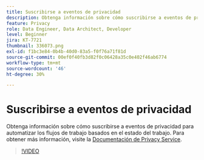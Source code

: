 ```yaml
---
title: Suscribirse a eventos de privacidad
description: Obtenga información sobre cómo suscribirse a eventos de privacidad para automatizar los flujos de trabajo basados en el estado del trabajo.
feature: Privacy
role: Data Engineer, Data Architect, Developer
level: Beginner
jira: KT-7721
thumbnail: 336073.png
exl-id: f1bc3e84-0b4b-40d0-83a5-f0f76a71f81d
source-git-commit: 00ef0f40fb3d82f0c06428a35c0e402f46ab6774
workflow-type: tm+mt
source-wordcount: '46'
ht-degree: 30%

---
```



# Suscribirse a eventos de privacidad

Obtenga información sobre cómo suscribirse a eventos de privacidad para automatizar los flujos de trabajo basados en el estado del trabajo. Para obtener más información, visite la [Documentación de Privacy Service](https://experienceleague.adobe.com/docs/experience-platform/privacy/home.html?lang=es).

>[!VIDEO](https://video.tv.adobe.com/v/336073?learn=on)

